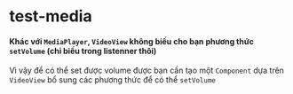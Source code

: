 # test-media
#### Khác với `MediaPlayer`, `VideoView` không biếu cho bạn phương thức `setVolume` (chỉ biếu trong listenner thôi)
Vì vậy để có thể set được volume được bạn cần tạo một `Component` dựa trên `VideoView` bổ sung các phương thức để có thể `setVolume` 
